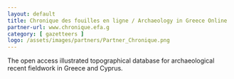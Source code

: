```yaml
---
layout: default
title: Chronique des fouilles en ligne / Archaeology in Greece Online
partner-url: www.chronique.efa.g
category: [ gazetteers ]
logo: /assets/images/partners/Partner_Chronique.png
---
```


The open access illustrated topographical database for archaeological recent fieldwork in Greece and Cyprus. 
